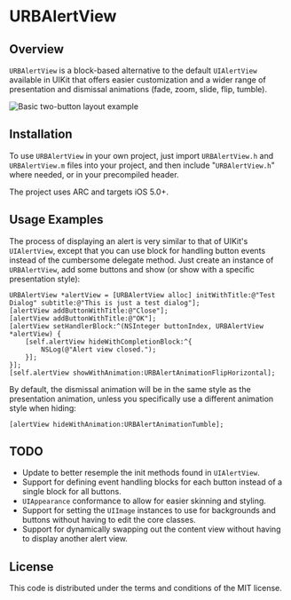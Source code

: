 URBAlertView
============

## Overview

`URBAlertView` is a block-based alternative to the default `UIAlertView` available in UIKit that offers easier customization and a wider range of presentation and dismissal animations (fade, zoom, slide, flip, tumble).

![Basic two-button layout example](http://dl.dropbox.com/u/197980/Screenshots/URBAlertView_screenshot01.png)

## Installation

To use `URBAlertView` in your own project, just import `URBAlertView.h` and `URBAlertView.m` files into your project, and then include "`URBAlertView.h`" where needed, or in your precompiled header.

The project uses ARC and targets iOS 5.0+.

## Usage Examples

The process of displaying an alert is very similar to that of UIKit's `UIAlertView`, except that you can use block for handling button events instead of the cumbersome delegate method. Just create an instance of `URBAlertView`, add some buttons and show (or show with a specific presentation style):

	URBAlertView *alertView = [URBAlertView alloc] initWithTitle:@"Test Dialog" subtitle:@"This is just a test dialog"];
	[alertView addButtonWithTitle:@"Close"];
	[alertView addButtonWithTitle:@"OK"];
	[alertView setHandlerBlock:^(NSInteger buttonIndex, URBAlertView *alertView) {
		[self.alertView hideWithCompletionBlock:^{
			NSLog(@"Alert view closed.");
		}];
	}];
	[self.alertView showWithAnimation:URBAlertAnimationFlipHorizontal];

By default, the dismissal animation will be in the same style as the presentation animation, unless you specifically use a different animation style when hiding:

	[alertView hideWithAnimation:URBAlertAnimationTumble];

## TODO

- Update to better resemple the init methods found in `UIAlertView`.
- Support for defining event handling blocks for each button instead of a single block for all buttons.
- `UIAppearance` conformance to allow for easier skinning and styling.
- Support for setting the `UIImage` instances to use for backgrounds and buttons without having to edit the core classes.
- Support for dynamically swapping out the content view without having to display another alert view.

## License

This code is distributed under the terms and conditions of the MIT license.